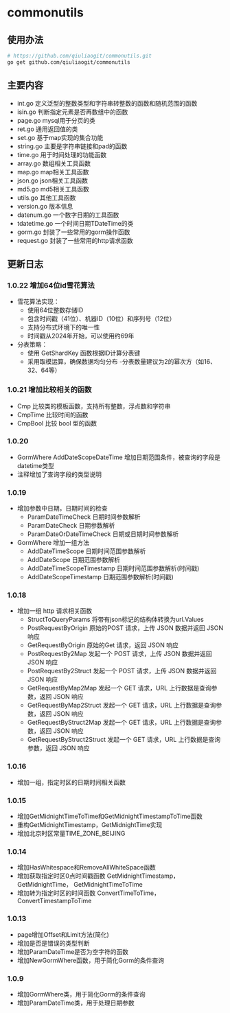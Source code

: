 # commonutils

## 使用办法

```bash
# https://github.com/qiuliaogit/commonutils.git
go get github.com/qiuliaogit/commonutils
```

## 主要内容

- int.go 定义泛型的整数类型和字符串转整数的函数和随机范围的函数
- isin.go 判断指定元素是否再数组中的函数
- page.go mysql用于分页的类
- ret.go 通用返回值的类
- set.go 基于map实现的集合功能
- string.go 主要是字符串链接和pad的函数
- time.go 用于时间处理的功能函数
- array.go 数组相关工具函数
- map.go map相关工具函数
- json.go json相关工具函数
- md5.go md5相关工具函数
- utils.go 其他工具函数
- version.go 版本信息
- datenum.go 一个数字日期的工具函数
- tdatetime.go 一个时间日期TDateTime的类
- gorm.go 封装了一些常用的gorm操作函数
- request.go 封装了一些常用的http请求函数

## 更新日志

### 1.0.22 增加64位id雪花算法

- 雪花算法实现：
  - 使用64位整数存储ID
  - 包含时间戳（41位）、机器ID（10位）和序列号（12位）
  - 支持分布式环境下的唯一性
  - 时间戳从2024年开始，可以使用约69年
- 分表策略：
  - 使用 GetShardKey 函数根据ID计算分表键
  - 采用取模运算，确保数据均匀分布
  -分表数量建议为2的幂次方（如16、32、64等）

### 1.0.21 增加比较相关的函数

- Cmp 比较类的模板函数，支持所有整数，浮点数和字符串
- CmpTime 比较时间的函数
- CmpBool 比较 bool 型的函数

### 1.0.20

- GormWhere AddDateScopeDateTime 增加日期范围条件，被查询的字段是datetime类型
- 注释增加了查询字段的类型说明

### 1.0.19

- 增加参数中日期，日期时间的检查
  - ParamDateTimeCheck 日期时间参数解析
  - ParamDateCheck 日期参数解析
  - ParamDateOrDateTimeCheck 日期或日期时间参数解析
- GormWhere 增加一组方法
  - AddDateTimeScope 日期时间范围参数解析
  - AddDateScope 日期范围参数解析
  - AddDateTimeScopeTimestamp 日期时间范围参数解析(时间戳)
  - AddDateScopeTimestamp 日期范围参数解析(时间戳)

### 1.0.18

- 增加一组 http 请求相关函数
  - StructToQueryParams 将带有json标记的结构体转换为url.Values
  - PostRequestByOrigin 原始的POST 请求，上传 JSON 数据并返回 JSON 响应
  - GetRequestByOrigin 原始的Get 请求，返回 JSON 响应
  - PostRequestBy2Map 发起一个 POST 请求，上传 JSON 数据并返回 JSON 响应
  - PostRequestBy2Struct 发起一个 POST 请求，上传 JSON 数据并返回 JSON 响应
  - GetRequestByMap2Map 发起一个 GET 请求，URL 上行数据是查询参数，返回 JSON 响应
  - GetRequestByMap2Struct 发起一个 GET 请求，URL 上行数据是查询参数，返回 JSON 响应
  - GetRequestByStruct2Map 发起一个 GET 请求，URL 上行数据是查询参数，返回 JSON 响应
  - GetRequestByStruct2Struct 发起一个 GET 请求，URL 上行数据是查询参数，返回 JSON 响应

### 1.0.16

- 增加一组，指定时区的日期时间相关函数

### 1.0.15

- 增加GetMidnightTimeToTime和GetMidnightTimestampToTime函数
- 重构GetMidnightTimestamp，GetMidnightTime实现
- 增加北京时区常量TIME_ZONE_BEIJING

### 1.0.14

- 增加HasWhitespace和RemoveAllWhiteSpace函数
- 增加获取指定时区0点时间戳函数 GetMidnightTimestamp，GetMidnightTime， GetMidnightTimeToTime
- 增加转为指定时区的时间函数 ConvertTimeToTime，ConvertTimestampToTime

### 1.0.13

- page增加Offset和Limit方法(简化)
- 增加是否是错误的类型判断
- 增加ParamDateTime是否为空字符的函数
- 增加NewGormWhere函数，用于简化Gorm的条件查询

### 1.0.9

- 增加GormWhere类，用于简化Gorm的条件查询
- 增加ParamDateTime类，用于处理日期参数
